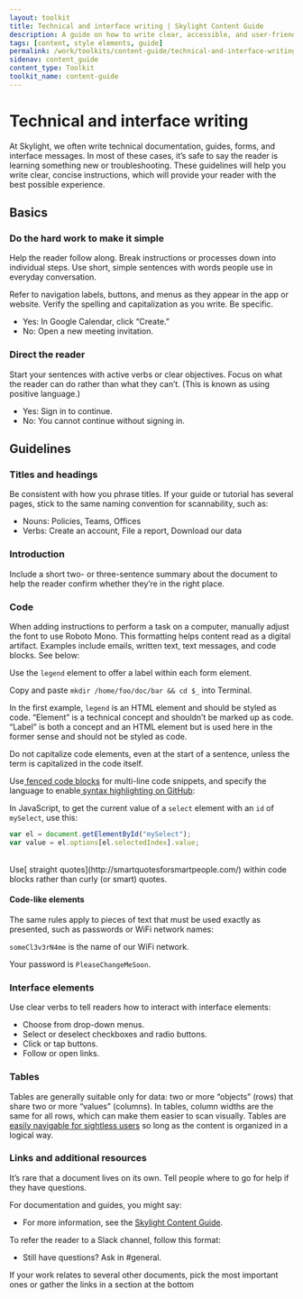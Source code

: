 ```yaml
---
layout: toolkit
title: Technical and interface writing | Skylight Content Guide
description: A guide on how to write clear, accessible, and user-friendly content at Skylight.
tags: [content, style elements, guide]
permalink: /work/toolkits/content-guide/technical-and-interface-writing/
sidenav: content_guide
content_type: Toolkit
toolkit_name: content-guide
---
```


# Technical and interface writing

At Skylight, we often write technical documentation, guides, forms, and interface messages. In most of these cases, it’s safe to say the reader is learning something new or troubleshooting. These guidelines will help you write clear, concise instructions, which will provide your reader with the best possible experience.


## Basics


### Do the hard work to make it simple

Help the reader follow along. Break instructions or processes down into individual steps. Use short, simple sentences with words people use in everyday conversation.

Refer to navigation labels, buttons, and menus as they appear in the app or website. Verify the spelling and capitalization as you write. Be specific.

* Yes: In Google Calendar, click “Create.”
* No: Open a new meeting invitation.


### Direct the reader

Start your sentences with active verbs or clear objectives. Focus on what the reader can do rather than what they can’t. (This is known as using positive language.)

* Yes: Sign in to continue.
* No: You cannot continue without signing in.


## Guidelines

### Titles and headings

Be consistent with how you phrase titles. If your guide or tutorial has several pages, stick to the same naming convention for scannability, such as:

* Nouns: Policies, Teams, Offices
* Verbs: Create an account, File a report, Download our data


### Introduction

Include a short two- or three-sentence summary about the document to help the reader confirm whether they’re in the right place.


### Code

When adding instructions to perform a task on a computer, manually adjust the font to use Roboto Mono. This formatting helps content read as a digital artifact. Examples include emails, written text, text messages, and code blocks. See below:

Use the `legend` element to offer a label within each form element.

Copy and paste `mkdir /home/foo/doc/bar && cd $_` into Terminal.

In the first example, `legend` is an HTML element and should be styled as code. “Element” is a technical concept and shouldn’t be marked up as code. “Label” is both a concept and an HTML element but is used here in the former sense and should not be styled as code.

Do not capitalize code elements, even at the start of a sentence, unless the term is capitalized in the code itself.

Use[ fenced code blocks](https://help.github.com/articles/creating-and-highlighting-code-blocks/) for multi-line code snippets, and specify the language to enable[ syntax highlighting on GitHub](https://help.github.com/articles/creating-and-highlighting-code-blocks/#syntax-highlighting):

In JavaScript, to get the current value of a `select` element with an `id` of `mySelect`, use this:

```js
var el = document.getElementById("mySelect");
var value = el.options[el.selectedIndex].value;
```

<br>
Use[ straight quotes](http://smartquotesforsmartpeople.com/) within code blocks rather than curly (or smart) quotes.


#### Code-like elements

The same rules apply to pieces of text that must be used exactly as presented, such as passwords or WiFi network names:

`someCl3v3rN4me` is the name of our WiFi network.

Your password is `PleaseChangeMeSoon`.


### Interface elements

Use clear verbs to tell readers how to interact with interface elements:

* Choose from drop-down menus.
* Select or deselect checkboxes and radio buttons.
* Click or tap buttons.
* Follow or open links.


### Tables

Tables are generally suitable only for data: two or more “objects” (rows) that share two or more “values” (columns). In tables, column widths are the same for all rows, which can make them easier to scan visually. Tables are[ easily navigable for sightless users](http://webaim.org/techniques/tables/) so long as the content is organized in a logical way.


### Links and additional resources

It’s rare that a document lives on its own. Tell people where to go for help if they have questions.

For documentation and guides, you might say:

* For more information, see the [Skylight Content Guide](#0).

To refer the reader to a Slack channel, follow this format:

* Still have questions? Ask in #general.

If your work relates to several other documents, pick the most important ones or gather the links in a section at the bottom
